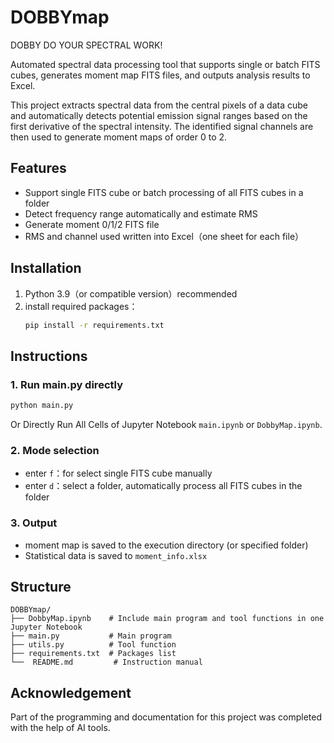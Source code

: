 # DOBBYmap

DOBBY DO YOUR SPECTRAL WORK!

Automated spectral data processing tool that supports single or batch FITS cubes, generates moment map FITS files, and outputs analysis results to Excel.

This project extracts spectral data from the central pixels of a data cube and automatically detects potential emission signal ranges based on the first derivative of the spectral intensity. The identified signal channels are then used to generate moment maps of order 0 to 2.

## Features 
- Support single FITS cube or batch processing of all FITS cubes in a folder
- Detect frequency range automatically and estimate RMS
- Generate moment 0/1/2 FITS file
- RMS and channel used written into Excel（one sheet for each file）

## Installation

1. Python 3.9（or compatible version）recommended
2. install required packages：
   ```bash
   pip install -r requirements.txt
   ```

## Instructions

### 1. Run main.py directly
```bash
python main.py
```
Or Directly Run All Cells of Jupyter Notebook `main.ipynb` or `DobbyMap.ipynb`. 

### 2. Mode selection
- enter `f`：for select single FITS cube manually
- enter `d`：select a folder, automatically process all FITS cubes in the folder

### 3. Output
- moment map is saved to the execution directory (or specified folder)
- Statistical data is saved to `moment_info.xlsx`

## Structure

```
DOBBYmap/
├── DobbyMap.ipynb    # Include main program and tool functions in one Jupyter Notebook
├── main.py           # Main program
├── utils.py          # Tool function
├── requirements.txt  # Packages list
└──  README.md         # Instruction manual
```

## Acknowledgement

Part of the programming and documentation for this project was completed with the help of AI tools.
